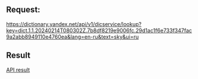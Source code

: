 ## Request:

https://dictionary.yandex.net/api/v1/dicservice/lookup?key=dict.1.1.20240214T080302Z.7b8df8219e9006fc.29d1ac1f6e733f347fac9a2abb8949110e4760ea&lang=en-ru&text=sky&ui=ru

## Result

[API result](./apiRequest.xml)
